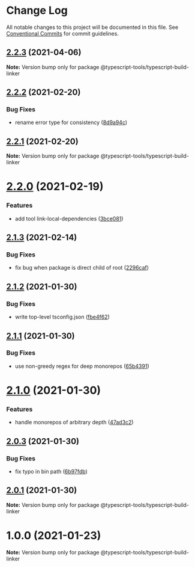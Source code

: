 # Change Log

All notable changes to this project will be documented in this file.
See [Conventional Commits](https://conventionalcommits.org) for commit guidelines.

## [2.2.3](https://github.com/typescript-tools/typescript-tools/compare/@typescript-tools/typescript-build-linker@2.2.2...@typescript-tools/typescript-build-linker@2.2.3) (2021-04-06)

**Note:** Version bump only for package @typescript-tools/typescript-build-linker





## [2.2.2](https://github.com/typescript-tools/typescript-tools/compare/@typescript-tools/typescript-build-linker@2.2.1...@typescript-tools/typescript-build-linker@2.2.2) (2021-02-20)


### Bug Fixes

* rename error type for consistency ([8d9a94c](https://github.com/typescript-tools/typescript-tools/commit/8d9a94c91f87968345f2b3d49fbd1cf586c87c5c))





## [2.2.1](https://github.com/typescript-tools/typescript-tools/compare/@typescript-tools/typescript-build-linker@2.2.0...@typescript-tools/typescript-build-linker@2.2.1) (2021-02-20)

**Note:** Version bump only for package @typescript-tools/typescript-build-linker





# [2.2.0](https://github.com/typescript-tools/typescript-tools/compare/@typescript-tools/typescript-build-linker@2.1.3...@typescript-tools/typescript-build-linker@2.2.0) (2021-02-19)


### Features

* add tool link-local-dependencies ([3bce081](https://github.com/typescript-tools/typescript-tools/commit/3bce081bf09141cb8fd6867eb59d4b9dc45276c0))





## [2.1.3](https://github.com/typescript-tools/typescript-tools/compare/@typescript-tools/typescript-build-linker@2.1.2...@typescript-tools/typescript-build-linker@2.1.3) (2021-02-14)


### Bug Fixes

* fix bug when package is direct child of root ([2296caf](https://github.com/typescript-tools/typescript-tools/commit/2296caf449b2b9a3e9ed74f15dc82eee1aec0ed8))





## [2.1.2](https://github.com/typescript-tools/typescript-tools/compare/@typescript-tools/typescript-build-linker@2.1.1...@typescript-tools/typescript-build-linker@2.1.2) (2021-01-30)


### Bug Fixes

* write top-level tsconfig.json ([fbe4f62](https://github.com/typescript-tools/typescript-tools/commit/fbe4f629480a29f771e668b45fe87352170980d9))





## [2.1.1](https://github.com/typescript-tools/typescript-tools/compare/@typescript-tools/typescript-build-linker@2.1.0...@typescript-tools/typescript-build-linker@2.1.1) (2021-01-30)


### Bug Fixes

* use non-greedy regex for deep monorepos ([65b4391](https://github.com/typescript-tools/typescript-tools/commit/65b43911e3cd32a66607e609719603eda9a21876))





# [2.1.0](https://github.com/typescript-tools/typescript-tools/compare/@typescript-tools/typescript-build-linker@2.0.3...@typescript-tools/typescript-build-linker@2.1.0) (2021-01-30)


### Features

* handle monorepos of arbitrary depth ([47ad3c2](https://github.com/typescript-tools/typescript-tools/commit/47ad3c22b269dc4c6b1b8e4c4dbd525bbb7165db))





## [2.0.3](https://github.com/typescript-tools/typescript-tools/compare/@typescript-tools/typescript-build-linker@2.0.1...@typescript-tools/typescript-build-linker@2.0.3) (2021-01-30)


### Bug Fixes

* fix typo in bin path ([6b97fdb](https://github.com/typescript-tools/typescript-tools/commit/6b97fdb495ca5591c6760037aec97ac15cc7c86c))





## [2.0.1](https://github.com/typescript-tools/typescript-tools/compare/@typescript-tools/typescript-build-linker@1.0.0...@typescript-tools/typescript-build-linker@2.0.1) (2021-01-30)

**Note:** Version bump only for package @typescript-tools/typescript-build-linker





# 1.0.0 (2021-01-23)

**Note:** Version bump only for package @typescript-tools/typescript-build-linker
